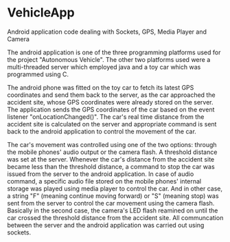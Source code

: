 VehicleApp
==========

Android application code dealing with Sockets, GPS, Media Player and Camera

The android application is one of the three programming platforms used for the project "Autonomous Vehicle". The other two
platforms used were a multi-threaded server which employed java and a toy car which was programmed using C.

The android phone was fitted on the toy car to fetch its latest GPS coordinates and send them back to the server, as the car 
approached the accident site, whose GPS coordinates were already stored on the server. The application sends the GPS coordinates 
of the car based on the event listener "onLocationChanged()". The car's real time distance from the accident site is calculated
on the server and appropriate command is sent back to the android application to control the movement of the car.

The car's movement was controlled using one of the two options: through the mobile phones' audio output or the camera flash.
A threshold distance was set at the server. Whenever the car's distance from the accident site became less than the threshold
distance, a command to stop the car was issued from the server to the android application. In case of audio command, a specific 
audio file stored on the mobile phones' internal storage was played using media player to control the car. And in other case, 
a string "F" (meaning continue moving forward) or "S" (meaning stop) was sent from the server to control the car movement using 
the camera flash. Basically in the second case, the camera's LED flash reamined on until the car crossed the threshold distance 
from the accident site. All communcation between the server and the android application was carried out using sockets.
